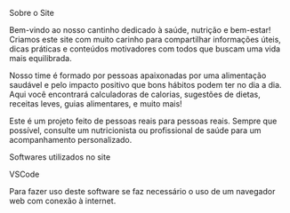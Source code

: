 Sobre o Site

Bem-vindo ao nosso cantinho dedicado à saúde, nutrição e bem-estar! Criamos este site com muito carinho para compartilhar informações úteis, dicas práticas e conteúdos motivadores com todos que buscam uma vida mais equilibrada.

Nosso time é formado por pessoas apaixonadas por uma alimentação saudável e pelo impacto positivo que bons hábitos podem ter no dia a dia. Aqui você encontrará calculadoras de calorias, sugestões de dietas, receitas leves, guias alimentares, e muito mais!

Este é um projeto feito de pessoas reais para pessoas reais. Sempre que possível, consulte um nutricionista ou profissional de saúde para um acompanhamento personalizado.


Softwares utilizados no site

VSCode

Para fazer uso deste software se faz necessário o uso de um navegador web com conexão à internet.
